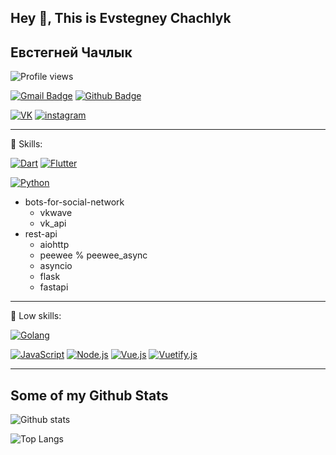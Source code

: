 ## Hey 👋, This is Evstegney Chachlyk
## Евстегней Чачлык
![Profile views](https://gpvc.arturio.dev/Waitrum)

[![Gmail Badge](https://img.shields.io/badge/-evstegneych@mail.ru-c14438?style=for-the-badge&logo=Gmail&logoColor=white&link=mailto:evstegneych@mail.ru)](mailto:evstegneych@mail.ru) [![Github Badge](https://img.shields.io/badge/-Waitrum-grey?style=for-the-badge&logo=github&logoColor=white&link=https://github.com/Waitrum/)](https://www.github.com/Waitrum/) 

[![VK](https://img.shields.io/badge/VK---?logo=vk&style=for-the-badge&color=7fa7d4)](https://vk.com/e.chachlyk)
[![instagram](https://img.shields.io/badge/instagram---?logo=instagram&style=for-the-badge&color=ffc0cb)](https://www.instagram.com/evstegneych/)

---

<p align='left'>🌟 Skills:</p>

[![Dart](https://img.shields.io/badge/Dart---?logo=Dart&style=for-the-badge&color=ccccff&logoColor=purple)](https://dart.dev) 
[![Flutter](https://img.shields.io/badge/Flutter---?logo=Flutter&style=for-the-badge&color=ccccff&logoColor=purple)](https://flutter.dev) 

[![Python](https://img.shields.io/badge/Python---?logo=python&style=for-the-badge&color=ccccff&logoColor=purple)](https://python.org) 
- bots-for-social-network
    - vkwave
    - vk_api
- rest-api
    - aiohttp
    - peewee % peewee_async
    - asyncio
    - flask
    - fastapi


---

<p align='left'>🌟 Low skills:</p>

[![Golang](https://img.shields.io/badge/Golang---?logo=go&style=for-the-badge&color=ccccff&logoColor=purple)](https://golang.org)

[![JavaScript](https://img.shields.io/badge/-JavaScript-000?logo=JavaScript&link=https://www.ecma-international.org/&style=for-the-badge)](https://www.ecma-international.org/)
[![Node.js](https://img.shields.io/badge/-Node.js-339933?logo=Node.js&logoColor=white&link=https://nodejs.org&style=for-the-badge)](https://nodejs.org)
[![Vue.js](https://img.shields.io/badge/Vue---?logo=vue.js&logoColor=white&style=for-the-badge)](https://ru.vuejs.org/)
[![Vuetify.js](https://img.shields.io/badge/vuetify---?logo=vuetify&logoColor=white&style=for-the-badge)](https://vuetifyjs.com/)

---

## Some of my Github Stats
![Github stats](https://github-readme-stats.vercel.app/api?username=Waitrum&show_icons=true&include_all_commits=true&bg_color=90,904e95,561394&title_color=fff&text_color=fff&hide_border=true&border_radius=15)


![Top Langs](https://github-readme-stats.vercel.app/api/top-langs/?username=Waitrum&bg_color=90,904e95,561394&title_color=fff&text_color=fff&hide_border=true&border_radius=15)
